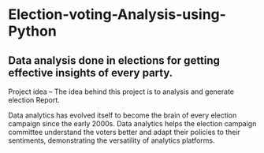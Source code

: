 # Election-voting-Analysis-using-Python

## Data analysis done in elections for getting effective insights of every party. 

Project idea – The idea behind this project is to analysis and generate election  Report.

Data analytics has evolved itself to become the brain of every election campaign since the early 2000s. Data analytics helps the election campaign committee understand the voters better and adapt their policies to their sentiments, demonstrating the versatility of analytics platforms.

